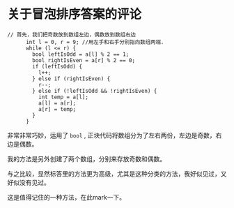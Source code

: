 # 关于冒泡排序答案的评论
```
// 首先，我们把奇数放到数组左边，偶数放到数组右边  
      int l = 0, r = 9; //用左手和右手分别指向数组两端. 
      while (l <= r) {  
        bool leftIsOdd = a[l] % 2 == 1;  
        bool rightIsEven = a[r] % 2 == 0;  
        if (leftIsOdd) { 
          l++;  
        } else if (rightIsEven) { 
          r--;  
        } else if (!leftIsOdd && !rightIsEven) { 
          int temp = a[l]; 
          a[l] = a[r]; 
          a[r] = temp; 
        } 
      } 
```

非常非常巧妙，运用了 `bool` , 正块代码将数组分为了左右两份，左边是奇数，右边是偶数。

我的方法是另外创建了两个数组，分别来存放奇数和偶数。

与之比较，显然标答里的方法更为高级，尤其是这种分类的方法，我好似见过，又好似没有见过。

这是值得记住的一种方法，在此mark一下。
